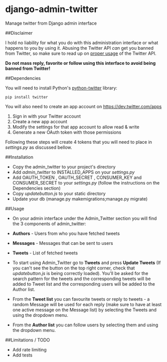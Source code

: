 # django-admin-twitter
Manage twitter from Django admin interface

##Disclaimer

I hold no liability for what you do with this administration interface or what happens to you by using it. Abusing the Twitter API *can* get you banned from Twitter, so make sure to read up on [proper usage](https://support.twitter.com/articles/76915-automation-rules-and-best-practices) of the Twitter API.

**Do not mass reply, favorite or follow using this interface to avoid being banned from Twitter!**

##Dependencies

You will need to install Python's [python-twitter](https://github.com/sixohsix/twitter/) library:

    pip install twitter

You will also need to create an app account on https://dev.twitter.com/apps

1. Sign in with your Twitter account
2. Create a new app account
3. Modify the settings for that app account to allow read & write
4. Generate a new OAuth token with those permissions

Following these steps will create 4 tokens that you will need to place in _settings.py_ as discussed bellow.

##Installation

- Copy the admin_twitter to your project's directory
- Add *admin_twitter* to INSTALLED_APPS on your _settings.py_
- Add OAUTH_TOKEN , OAUTH_SECRET , CONSUMER_KEY and CONSUMER_SECRET to your _settings.py_ (follow the instructions on the Dependencies section)
- Copy _updatebutton.js_ to your static directory
- Update your db (manage.py makemigrations;manage.py migrate)

##Usage
- On your admin interface under the Admin_Twitter section you will find the 3 components of admin_twitter:
 - **Authors** - Users from who you have fetched tweets
 - **Messages** - Messages that can be sent to users
 - **Tweets** - List of fetched tweets
 
- To start using Admin_Twitter go to **Tweets** and press **Update Tweets** (If you can't see the button on the top right corner, check that _updatebutton.js_ is being correctly loaded). You'll be asked for the search pattern for the tweets and the corresponding tweets will be added to Tweet list and the corresponding users will be added to the Author list.
- From the **Tweet list** you can favourite tweets or reply to tweets - a random Message will be used for each reply (make sure to have at least one active message on the Message list) by selecting the Tweets and using the dropdown menu.
- From the **Author list** you can follow users by selecting them and using the dropdown menu.

##Limitations / TODO
- Add rate limiting
- Add tests

